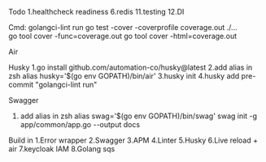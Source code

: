 Todo
1.healthcheck readiness
6.redis
11.testing
12.DI

Cmd:
golangci-lint run
go test -cover -coverprofile coverage.out ./...    
go tool cover -func=coverage.out
go tool cover -html=coverage.out

Air


Husky
1.go install github.com/automation-co/husky@latest
2.add alias in zsh alias husky='$(go env GOPATH)/bin/air'
3.husky init
4.husky add pre-commit "golangci-lint run"

Swagger
1. add alias in zsh alias swag='$(go env GOPATH)/bin/swag'
swag init -g app/common/app.go --output docs

Build in
1.Error wrapper
2.Swagger
3.APM
4.Linter
5.Husky
6.Live reload + air
7.keycloak IAM
8.Golang sqs